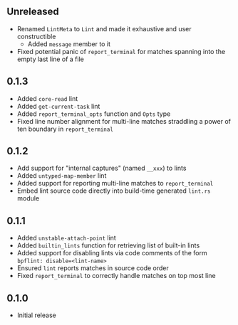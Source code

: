 Unreleased
----------
- Renamed `LintMeta` to `Lint` and made it exhaustive and user
  constructible
  - Added `message` member to it
- Fixed potential panic of `report_terminal` for matches spanning into
  the empty last line of a file


0.1.3
-----
- Added `core-read` lint
- Added `get-current-task` lint
- Added `report_terminal_opts` function and `Opts` type
- Fixed line number alignment for multi-line matches straddling a power
  of ten boundary in `report_terminal`


0.1.2
-----
- Add support for "internal captures" (named `__xxx`) to lints
- Added `untyped-map-member` lint
- Added support for reporting multi-line matches to `report_terminal`
- Embed lint source code directly into build-time generated `lint.rs`
  module


0.1.1
-----
- Added `unstable-attach-point` lint
- Added `builtin_lints` function for retrieving list of built-in lints
- Added support for disabling lints via code comments of the form
  `bpflint: disable=<lint-name>`
- Ensured `lint` reports matches in source code order
- Fixed `report_terminal` to correctly handle matches on top most line


0.1.0
-----
- Initial release
